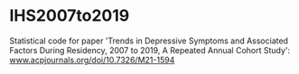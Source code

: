 # IHS2007to2019

Statistical code for paper 'Trends in Depressive Symptoms and Associated Factors During Residency, 2007 to 2019,
A Repeated Annual Cohort Study': www.acpjournals.org/doi/10.7326/M21-1594
